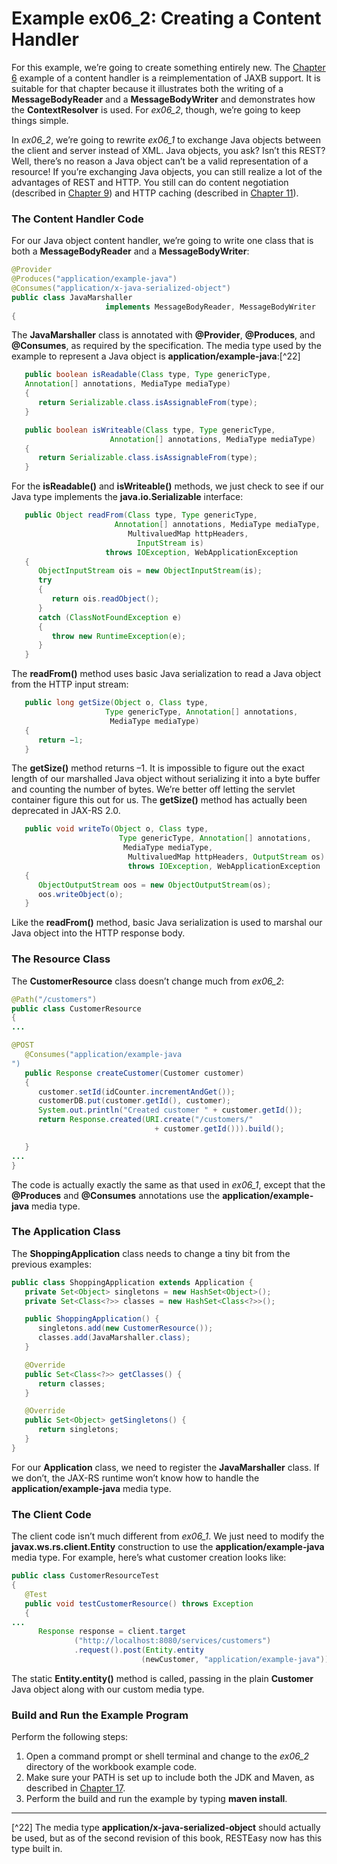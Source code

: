 # Example ex06_2: Creating a Content Handler


For this example, we’re going to create something entirely new. The [Chapter 6](../../part1/chapter6/jax_rs_content_handlers.md) example of a content handler is a reimplementation of JAXB support. It is suitable for that chapter because it illustrates both the writing of a **MessageBodyReader** and a **MessageBodyWriter** and demonstrates how the **ContextResolver** is used. For *ex06_2*, though, we’re going to keep things simple.


In *ex06_2*, we’re going to rewrite *ex06_1* to exchange Java objects between the client and server instead of XML. Java objects, you ask? Isn’t this REST? Well, there’s no reason a Java object can’t be a valid representation of a resource! If you’re exchanging Java objects, you can still realize a lot of the advantages of REST and HTTP. You still can do content negotiation (described in [Chapter 9](../../part1/chapter9/http_content_negotiation.md)) and HTTP caching (described in [Chapter 11](../../part1/chapter11/scaling_jax_rs_applications.md)).



### The Content Handler Code


For our Java object content handler, we’re going to write one class that is both a **MessageBodyReader** and a **MessageBodyWriter**:


```Java:src/main/java/com/restfully/shop/services/JavaMarshaller.java
@Provider
@Produces("application/example-java")
@Consumes("application/x-java-serialized-object")
public class JavaMarshaller
                     implements MessageBodyReader, MessageBodyWriter
{
```


The **JavaMarshaller** class is annotated with **@Provider**, **@Produces**, and **@Consumes**, as required by the specification. The media type used by the example to represent a Java object is **application/example-java**:[^22]


```Java
   public boolean isReadable(Class type, Type genericType,
   Annotation[] annotations, MediaType mediaType)
   {
      return Serializable.class.isAssignableFrom(type);
   }

   public boolean isWriteable(Class type, Type genericType,
                      Annotation[] annotations, MediaType mediaType)
   {
      return Serializable.class.isAssignableFrom(type);
   }
```


For the **isReadable()** and **isWriteable()** methods, we just check to see if our Java type implements the **java.io.Serializable** interface:



```Java
   public Object readFrom(Class type, Type genericType,
                       Annotation[] annotations, MediaType mediaType,
                          MultivaluedMap httpHeaders,
                            InputStream is)
                     throws IOException, WebApplicationException
   {
      ObjectInputStream ois = new ObjectInputStream(is);
      try
      {
         return ois.readObject();
      }
      catch (ClassNotFoundException e)
      {
         throw new RuntimeException(e);
      }
   }
```


The **readFrom()** method uses basic Java serialization to read a Java object from the HTTP input stream:



```Java
   public long getSize(Object o, Class type,
                     Type genericType, Annotation[] annotations,
                      MediaType mediaType)
   {
      return −1;
   }
```



The **getSize()** method returns –1. It is impossible to figure out the exact length of our marshalled Java object without serializing it into a byte buffer and counting the number of bytes. We’re better off letting the servlet container figure this out for us. The **getSize()** method has actually been deprecated in JAX-RS 2.0.


```Java
   public void writeTo(Object o, Class type,
                        Type genericType, Annotation[] annotations,
                         MediaType mediaType,
                          MultivaluedMap httpHeaders, OutputStream os)
                          throws IOException, WebApplicationException
   {
      ObjectOutputStream oos = new ObjectOutputStream(os);
      oos.writeObject(o);
   }
```


Like the **readFrom()** method, basic Java serialization is used to marshal our Java object into the HTTP response body.


### The Resource Class


The **CustomerResource** class doesn’t change much from *ex06_2*:


```Java:src/main/java/com/restfully/shop/services/CustomerResource.java
@Path("/customers")
public class CustomerResource
{
...

@POST
   @Consumes("application/example-java
")
   public Response createCustomer(Customer customer)
   {
      customer.setId(idCounter.incrementAndGet());
      customerDB.put(customer.getId(), customer);
      System.out.println("Created customer " + customer.getId());
      return Response.created(URI.create("/customers/"
                                + customer.getId())).build();

   }
...
}
```


The code is actually exactly the same as that used in *ex06_1*, except that the **@Produces** and **@Consumes** annotations use the **application/example-java** media type.



### The Application Class


The **ShoppingApplication** class needs to change a tiny bit from the previous examples:


```Java:src/main/java/com/restfully/shop/services/ShoppingApplication.java
public class ShoppingApplication extends Application {
   private Set<Object> singletons = new HashSet<Object>();
   private Set<Class<?>> classes = new HashSet<Class<?>>();

   public ShoppingApplication() {
      singletons.add(new CustomerResource());
      classes.add(JavaMarshaller.class);
   }

   @Override
   public Set<Class<?>> getClasses() {
      return classes;
   }

   @Override
   public Set<Object> getSingletons() {
      return singletons;
   }
}
```


For our **Application** class, we need to register the **JavaMarshaller** class. If we don’t, the JAX-RS runtime won’t know how to handle the **application/example-java** media type.



### The Client Code



The client code isn’t much different from *ex06_1*. We just need to modify the **javax.ws.rs.client.Entity** construction to use the **application/example-java** media type. For example, here’s what customer creation looks like:


```Java:src/test/java/com/restfully/shop/test/CustomerResourceTest.java
public class CustomerResourceTest
{
   @Test
   public void testCustomerResource() throws Exception
   {
...
      Response response = client.target
              ("http://localhost:8080/services/customers")
              .request().post(Entity.entity
                             (newCustomer, "application/example-java"));
```


The static **Entity.entity()** method is called, passing in the plain **Customer** Java object along with our custom media type.


### Build and Run the Example Program


Perform the following steps:

1. Open a command prompt or shell terminal and change to the *ex06_2* directory of the workbook example code. 
2. Make sure your PATH is set up to include both the JDK and Maven, as described in [Chapter 17](../chapter17/workbook_introduction.md). 
3. Perform the build and run the example by typing **maven install**.

---
[^22] The media type **application/x-java-serialized-object** should actually be used, but as of the second revision of this book, RESTEasy now has this type built in.